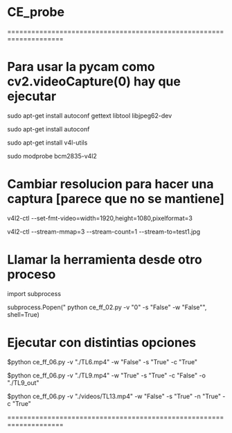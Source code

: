 # CE_probe



====================================================================

# Para usar la pycam como cv2.videoCapture(0) hay que ejecutar

sudo apt-get install autoconf gettext libtool libjpeg62-dev

sudo apt-get install autoconf

sudo apt-get install v4l-utils

sudo modprobe bcm2835-v4l2


# Cambiar resolucion para hacer una captura [parece que no se mantiene]

v4l2-ctl --set-fmt-video=width=1920,height=1080,pixelformat=3

v4l2-ctl --stream-mmap=3 --stream-count=1 --stream-to=test1.jpg


# Llamar la herramienta desde otro proceso

import subprocess

subprocess.Popen(" python ce_ff_02.py -v \"0\" -s \"False\" -w \"False\"", shell=True)


# Ejecutar con distintias opciones

$python ce_ff_06.py -v "./TL6.mp4" -w "False" -s "True" -c "True"

$python ce_ff_06.py -v "./TL9.mp4" -w "True" -s "True" -c "False" -o "./TL9_out"

$python ce_ff_06.py -v "./videos/TL13.mp4" -w "False" -s "True" -n "True" -c "True"

====================================================================


